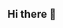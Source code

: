 ## Hi there 👋

<!--
**SneKKaY/SneKKaY** is a ✨ _special_ ✨ repository because its `README.md` (this file) appears on your GitHub profile.

Here are some ideas to get you started:


- 🌱 I’m currently learning Python, C++
- 👯 I’m looking to collaborate on with anyone
- 🤔 I’m looking for help with my ly learning
- 💬 Ask me about what you want


- ⚡ Fun fact: play the guitar, fencing by sword, know English, listen music, love travel, love talk to, love gaming
-->
